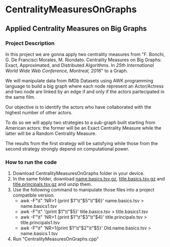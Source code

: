 # CentralityMeasuresOnGraphs

## Applied Centrality Measures on Big Graphs

### Project Description 

In this project we are gonna apply two centrality measures from "F. Bonchi, G. De Francisci Morales, M. Riondato. Centrality Measures on Big Graphs: Exact, Approximated, and Distributed Algorithms. In *25th International World Wide Web Conference, Montreal, 2016*" to a Graph.

We will manipulate data from IMDb Datasets using AWK programming language to build a big graph where each node represent an Actor/Actress and two node are linked by an edge if and only if the actors partecipated in the same film.

Our objective is to identify the actors who have collaborated with the highest number of other actors.

To do so we will apply two strategies to a sub-graph built starting from American actors: the former will be an Exact Centrality Measure while the latter will be a Random Centrality Measure.

The results from the first strategy will be satisfying while those from the second strategy strongly depend on computational power.

### How to run the code

1. Download CentralityMeasuresOnGraphs folder in your device.
2. In the same folder, download [name.basics.tsv.gz](https://datasets.imdbws.com/name.basics.tsv.gz), [title.basics.tsv.gz](https://datasets.imdbws.com/title.basics.tsv.gz) and [title.principals.tsv.gz](https://datasets.imdbws.com/title.principals.tsv.gz) and unzip them.
3. Use the following command to manipulate those files into a project compatible version.
    - awk -F"\t" 'NR>1 {print $1"\t"$5"\t"$6}' name.basics.tsv > name.basics1.tsv
    - awk -F"\t" '{print $1"\t"$5}' title.basics.tsv > title.basics1.tsv
    - awk -F"\t" 'NR>1 {print $1"\t"$3"\t"$4}' title.principals.tsv > title.principals1.tsv
    - awk -F"\t" 'NR>1{print $1"\t"$2"\t"$5}' Old.name.basics.tsv > name.basics.1.tsv
3. Run "CentralityMeasuresOnGraphs.cpp"
